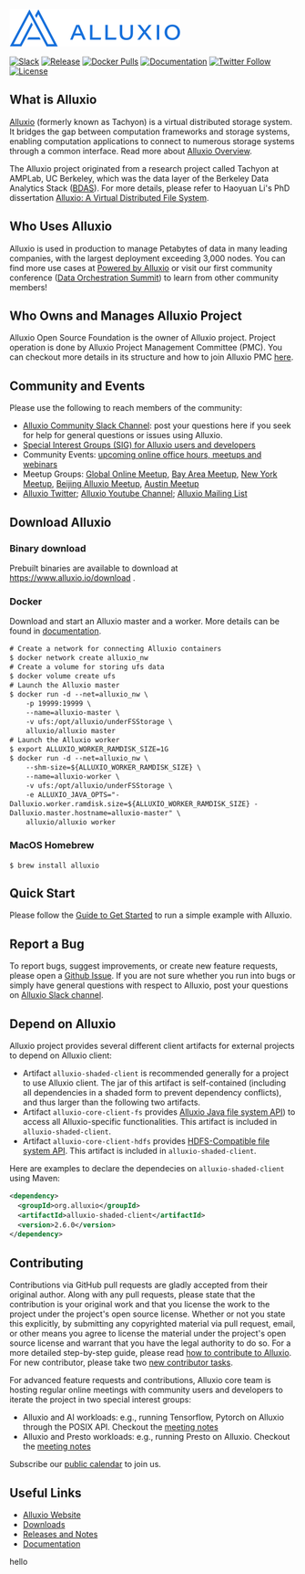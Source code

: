 [![logo](docs/resources/alluxio_logo.png "Alluxio")](https://www.alluxio.io)

[![Slack](https://img.shields.io/badge/slack-alluxio--community-blue.svg?logo=slack)](https://www.alluxio.io/slack)
[![Release](https://img.shields.io/github/release/alluxio/alluxio/all.svg)](https://www.alluxio.io/download)
[![Docker Pulls](https://img.shields.io/docker/pulls/alluxio/alluxio.svg)](https://hub.docker.com/r/alluxio/alluxio)
[![Documentation](https://img.shields.io/badge/docs-reference-blue.svg)](https://www.alluxio.io/docs)
[![Twitter Follow](https://img.shields.io/twitter/follow/alluxio.svg?label=Follow&style=social)](https://twitter.com/intent/follow?screen_name=alluxio)
[![License](https://img.shields.io/github/license/alluxio/alluxio.svg)](https://github.com/Alluxio/alluxio/blob/master/LICENSE)

## What is Alluxio
[Alluxio](https://www.alluxio.io) (formerly known as Tachyon)
is a virtual distributed storage system. It bridges the gap between
computation frameworks and storage systems, enabling computation applications to connect to
numerous storage systems through a common interface. Read more about
[Alluxio Overview](https://docs.alluxio.io/os/user/stable/en/Overview.html).

The Alluxio project originated from a research project called Tachyon at AMPLab, UC Berkeley,
which was the data layer of the Berkeley Data Analytics Stack ([BDAS](https://amplab.cs.berkeley.edu/bdas/)).
For more details, please refer to Haoyuan Li's PhD dissertation
[Alluxio: A Virtual Distributed File System](https://www2.eecs.berkeley.edu/Pubs/TechRpts/2018/EECS-2018-29.html).

## Who Uses Alluxio

Alluxio is used in production to manage Petabytes of data in many leading companies, with
the largest deployment exceeding 3,000 nodes. You can find more use cases at
[Powered by Alluxio](https://www.alluxio.io/powered-by-alluxio) or visit our first community conference ([Data Orchestration Summit](https://www.alluxio.io/data-orchestration-summit-2019/)) to learn from other community members!

## Who Owns and Manages Alluxio Project

Alluxio Open Source Foundation is the owner of Alluxio project.
Project operation is done by Alluxio Project Management Committee (PMC).
You can checkout more details in its structure and how to join Alluxio PMC 
[here](https://github.com/Alluxio/alluxio/wiki/Alluxio-Project-Management-Committee-(PMC)).

## Community and Events
Please use the following to reach members of the community:

* [Alluxio Community Slack Channel](https://www.alluxio.io/slack): post your questions here if you seek for help for general questions or issues using Alluxio.
* [Special Interest Groups (SIG) for Alluxio users and developers](#contributing)
* Community Events: [upcoming online office hours, meetups and webinars](https://www.alluxio.io/events)
* Meetup Groups: [Global Online Meetup](https://www.meetup.com/Alluxio-Global-Online-Meetup/), [Bay Area Meetup](http://www.meetup.com/Alluxio),
[New York Meetup](https://www.meetup.com/Alluxio-Open-Source-New-York-Meetup),
[Beijing Alluxio Meetup](https://www.meetup.com/meetup-group-iLMBZGhS/), [Austin Meetup](https://www.meetup.com/Cloud-Data-Orchestration-Austin/)
* [Alluxio Twitter](https://twitter.com/alluxio); [Alluxio Youtube Channel](https://www.youtube.com/channel/UCpibQsajhwqYPLYhke4RigA); [Alluxio Mailing List](https://groups.google.com/forum/?fromgroups#!forum/alluxio-users)

## Download Alluxio

### Binary download

Prebuilt binaries are available to download at https://www.alluxio.io/download .

### Docker

Download and start an Alluxio master and a worker. More details can be found in [documentation](https://docs.alluxio.io/os/user/stable/en/deploy/Running-Alluxio-On-Docker.html).

```console
# Create a network for connecting Alluxio containers
$ docker network create alluxio_nw
# Create a volume for storing ufs data
$ docker volume create ufs
# Launch the Alluxio master
$ docker run -d --net=alluxio_nw \
    -p 19999:19999 \
    --name=alluxio-master \
    -v ufs:/opt/alluxio/underFSStorage \
    alluxio/alluxio master
# Launch the Alluxio worker
$ export ALLUXIO_WORKER_RAMDISK_SIZE=1G
$ docker run -d --net=alluxio_nw \
    --shm-size=${ALLUXIO_WORKER_RAMDISK_SIZE} \
    --name=alluxio-worker \
    -v ufs:/opt/alluxio/underFSStorage \
    -e ALLUXIO_JAVA_OPTS="-Dalluxio.worker.ramdisk.size=${ALLUXIO_WORKER_RAMDISK_SIZE} -Dalluxio.master.hostname=alluxio-master" \
    alluxio/alluxio worker
```

### MacOS Homebrew

```console
$ brew install alluxio
```

## Quick Start

Please follow the [Guide to Get Started](https://docs.alluxio.io/os/user/stable/en/Getting-Started.html)
to run a simple example with Alluxio.

## Report a Bug

To report bugs, suggest improvements, or create new feature requests, please open a [Github Issue](https://github.com/alluxio/alluxio/issues).
If you are not sure whether you run into bugs or simply have general questions with respect to Alluxio, post your questions on [Alluxio Slack channel](www.alluxio.io/slack).

## Depend on Alluxio

Alluxio project provides several different client artifacts for external projects to depend on Alluxio client:

- Artifact `alluxio-shaded-client` is recommended generally for a project to use Alluxio client.
  The jar of this artifact is self-contained (including all dependencies in a shaded form to prevent dependency conflicts),
  and thus larger than the following two artifacts.
- Artifact `alluxio-core-client-fs` provides
  [Alluxio Java file system API](https://docs.alluxio.io/os/user/stable/en/api/Java-API.html#alluxio-java-api))
  to access all Alluxio-specific functionalities.
  This artifact is included in `alluxio-shaded-client`.
- Artifact `alluxio-core-client-hdfs` provides
  [HDFS-Compatible file system API](https://docs.alluxio.io/os/user/stable/en/api/Java-API.html#hadoop-compatible-java-client).
  This artifact is included in `alluxio-shaded-client`.

Here are examples to declare the dependecies on  `alluxio-shaded-client` using Maven:

  ```xml
  <dependency>
    <groupId>org.alluxio</groupId>
    <artifactId>alluxio-shaded-client</artifactId>
    <version>2.6.0</version>
  </dependency>
  ```

## Contributing

Contributions via GitHub pull requests are gladly accepted from their original author. Along with
any pull requests, please state that the contribution is your original work and that you license the
work to the project under the project's open source license. Whether or not you state this
explicitly, by submitting any copyrighted material via pull request, email, or other means you agree
to license the material under the project's open source license and warrant that you have the legal
authority to do so.
For a more detailed step-by-step guide, please read
[how to contribute to Alluxio](https://docs.alluxio.io/os/user/stable/en/contributor/Contributor-Getting-Started.html).
For new contributor, please take two [new contributor tasks](https://github.com/Alluxio/new-contributor-tasks).

For advanced feature requests and contributions, 
Alluxio core team is hosting regular online meetings with community users and developers to iterate the project in two special interest groups:

* Alluxio and AI workloads: e.g., running Tensorflow, Pytorch on Alluxio through the POSIX API. Checkout the [meeting notes](https://docs.google.com/spreadsheets/d/1OlprIiUkGjMuZJ_6cLTJYVJpTGpnTWkFhHzX16tYNDQ/)
* Alluxio and Presto workloads: e.g., running Presto on Alluxio. Checkout the [meeting notes](https://docs.google.com/spreadsheets/d/1V-fxqfG_oj3B1ZWSgbRWVuTHFvjL3pq6uXgAL-xvFQA/)

Subscribe our [public calendar](https://calendar.google.com/calendar/embed?src=alluxio.com_g9ec8agk27baqu2nu692ft1m3s%40group.calendar.google.com&ctz=America%2FLos_Angeles) to join us.

## Useful Links

- [Alluxio Website](https://www.alluxio.io/)
- [Downloads](https://www.alluxio.io/download)
- [Releases and Notes](https://www.alluxio.io/download/releases/)
- [Documentation](https://www.alluxio.io/docs/)

hello
